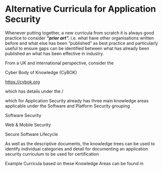 # Alternative Curricula for Application Security

Whenever putting together, a new curricula from scratch it is always good practice to consider **_“prior art”._** i.e. what have other organisations written before and what else has been “published” as best practice and particularly useful to ensure gaps can be identified between what has already been published an what has been effective in industry.

From a UK and international perspective, consider the

Cyber Body of Knowledge (CyBOK)

<https://cybok.org>

which has details under the /

which for Application Security already has three main knowledge areas applicable under the Software and Platform Security grouping

Software Security

Web & Mobile Security

Secure Software Lifecycle

As well as the descriptive documents, the knowledge trees can be used to identify individual categories and detail for documenting an application security curriculum to be used for certification

Example Curricula based on these Knowledge Areas can be found in
